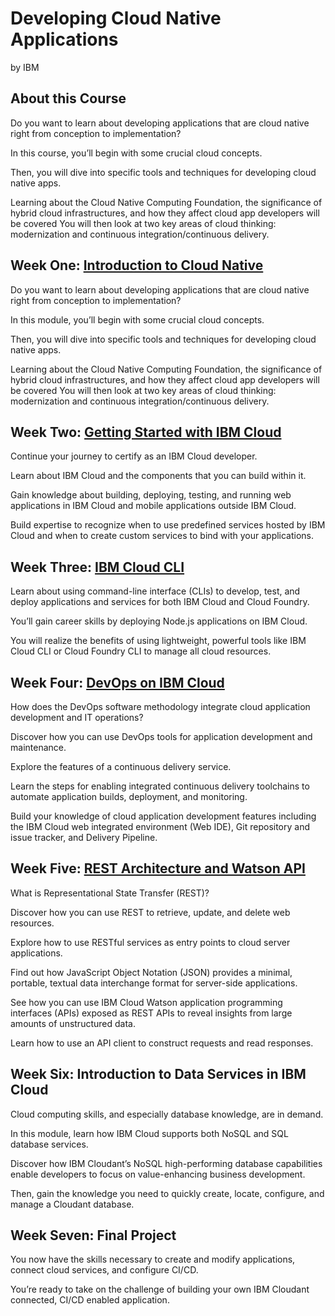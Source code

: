 # Developing Cloud Native Applications
by IBM

## About this Course
Do you want to learn about developing applications that are cloud native right from conception to implementation? 

In this course, you’ll begin with some crucial cloud concepts. 

Then, you will dive into specific tools and techniques for developing cloud native apps. 

Learning about the Cloud Native Computing Foundation, the significance of hybrid cloud infrastructures, and how they affect cloud app developers will be covered You will then look at two key areas of cloud thinking: modernization and continuous integration/continuous delivery.

## Week One: [Introduction to Cloud Native](./Week_One)
Do you want to learn about developing applications that are cloud native right from conception to implementation? 

In this module, you’ll begin with some crucial cloud concepts. 

Then, you will dive into specific tools and techniques for developing cloud native apps. 

Learning about the Cloud Native Computing Foundation, the significance of hybrid cloud infrastructures, and how they affect cloud app developers will be covered You will then look at two key areas of cloud thinking: modernization and continuous integration/continuous delivery.

## Week Two: [Getting Started with IBM Cloud](./Week_Two)
Continue your journey to certify as an IBM Cloud developer. 

Learn about IBM Cloud and the components that you can build within it. 

Gain knowledge about building, deploying, testing, and running web applications in IBM Cloud and mobile applications outside IBM Cloud. 

Build expertise to recognize when to use predefined services hosted by IBM Cloud and when to create custom services to bind with your applications.

## Week Three: [IBM Cloud CLI](./Week_Three)
Learn about using command-line interface (CLIs) to develop, test, and deploy applications and services for both IBM Cloud and Cloud Foundry. 

You’ll gain career skills by deploying Node.js applications on IBM Cloud. 

You will realize the benefits of using lightweight, powerful tools like IBM Cloud CLI or Cloud Foundry CLI to manage all cloud resources.

## Week Four: [DevOps on IBM Cloud](./Week_Four)
How does the DevOps software methodology integrate cloud application development and IT operations? 

Discover how you can use DevOps tools for application development and maintenance. 

Explore the features of a continuous delivery service. 

Learn the steps for enabling integrated continuous delivery toolchains to automate application builds, deployment, and monitoring. 

Build your knowledge of cloud application development features including the IBM Cloud web integrated environment (Web IDE), Git repository and issue tracker, and Delivery Pipeline.

## Week Five: [REST Architecture and Watson API](./Week_Five)
What is Representational State Transfer (REST)? 

Discover how you can use REST to retrieve, update, and delete web resources. 

Explore how to use RESTful services as entry points to cloud server applications. 

Find out how JavaScript Object Notation (JSON) provides a minimal, portable, textual data interchange format for server-side applications. 

See how you can use IBM Cloud Watson application programming interfaces (APIs) exposed as REST APIs to reveal insights from large amounts of unstructured data. 

Learn how to use an API client to construct requests and read responses.

## Week Six: Introduction to Data Services in IBM Cloud
Cloud computing skills, and especially database knowledge, are in demand. 

In this module, learn how IBM Cloud supports both NoSQL and SQL database services. 

Discover how IBM Cloudant’s NoSQL high-performing database capabilities enable developers to focus on value-enhancing business development. 

Then, gain the knowledge you need to quickly create, locate, configure, and manage a Cloudant database.

## Week Seven: Final Project
You now have the skills necessary to create and modify applications, connect cloud services, and configure CI/CD. 

You’re ready to take on the challenge of building your own IBM Cloudant connected, CI/CD enabled application.
